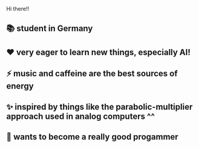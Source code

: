  Hi there!! 


📚 student in Germany
-
♥ very eager to learn new things, especially AI!
-
⚡ music and caffeine are the best sources of energy
-
✨ inspired by things like the parabolic-multiplier approach used in analog computers ^^
-
👾 wants to become a really good progammer 
-

<!--
**FragNichtWasFuerSaft/FragNichtWasFuerSaft** is a ✨ _special_ ✨ repository because its `README.md` (this file) appears on your GitHub profile.

Here are some ideas to get you started:

- 🔭 I’m currently working on ...
- 🌱 I’m currently learning ...
- 👯 I’m looking to collaborate on ...
- 🤔 I’m looking for help with ...
- 💬 Ask me about ...
- 📫 How to reach me: ...
- 😄 Pronouns: ...
- ⚡ Fun fact: ...
-->
